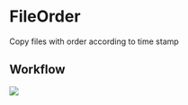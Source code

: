 # FileOrder
 Copy files with order according to time stamp

## Workflow
![](https://github.com/AleXKarasev/FileOrder/workflows/.NET%20Core/badge.svg)
